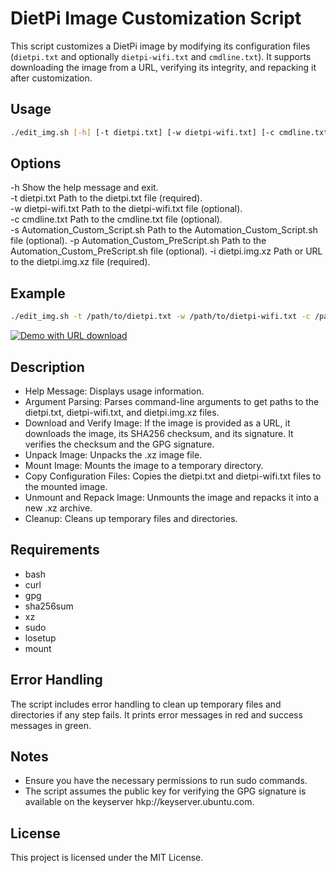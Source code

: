 # DietPi Image Customization Script

This script customizes a DietPi image by modifying its configuration files (`dietpi.txt` and optionally `dietpi-wifi.txt` and `cmdline.txt`). It supports downloading the image from a URL, verifying its integrity, and repacking it after customization.

## Usage

```bash
./edit_img.sh [-h] [-t dietpi.txt] [-w dietpi-wifi.txt] [-c cmdline.txt] [-s Automation_Custom_Script.sh] [-p Automation_Custom_PreScript.sh] [-i dietpi.img.xz]
```

## Options
-h                                  Show the help message and exit.  
-t dietpi.txt                       Path to the dietpi.txt file (required).  
-w dietpi-wifi.txt                  Path to the dietpi-wifi.txt file (optional).  
-c cmdline.txt                      Path to the cmdline.txt file (optional).  
-s Automation_Custom_Script.sh      Path to the Automation_Custom_Script.sh file (optional).
-p Automation_Custom_PreScript.sh   Path to the Automation_Custom_PreScript.sh file (optional).
-i dietpi.img.xz                    Path or URL to the dietpi.img.xz file (required).  

## Example
```bash
./edit_img.sh -t /path/to/dietpi.txt -w /path/to/dietpi-wifi.txt -c /path/to/cmdline.txt -i /path/to/dietpi.img.xz
```

[![Demo with URL download](https://asciinema.org/a/NGIFjNhs4suD1DKgbhgTJmwMD.svg)](https://asciinema.org/a/NGIFjNhs4suD1DKgbhgTJmwMD)

## Description
- Help Message: Displays usage information.
- Argument Parsing: Parses command-line arguments to get paths to the dietpi.txt, dietpi-wifi.txt, and dietpi.img.xz files.
- Download and Verify Image: If the image is provided as a URL, it downloads the image, its SHA256 checksum, and its signature. It verifies the checksum and the GPG signature.
- Unpack Image: Unpacks the .xz image file.
- Mount Image: Mounts the image to a temporary directory.
- Copy Configuration Files: Copies the dietpi.txt and dietpi-wifi.txt files to the mounted image.
- Unmount and Repack Image: Unmounts the image and repacks it into a new .xz archive.
- Cleanup: Cleans up temporary files and directories.

## Requirements
- bash
- curl
- gpg
- sha256sum
- xz
- sudo
- losetup
- mount

## Error Handling
The script includes error handling to clean up temporary files and directories if any step fails. It prints error messages in red and success messages in green.

## Notes
- Ensure you have the necessary permissions to run sudo commands.
- The script assumes the public key for verifying the GPG signature is available on the keyserver hkp://keyserver.ubuntu.com.

## License
This project is licensed under the MIT License. 

